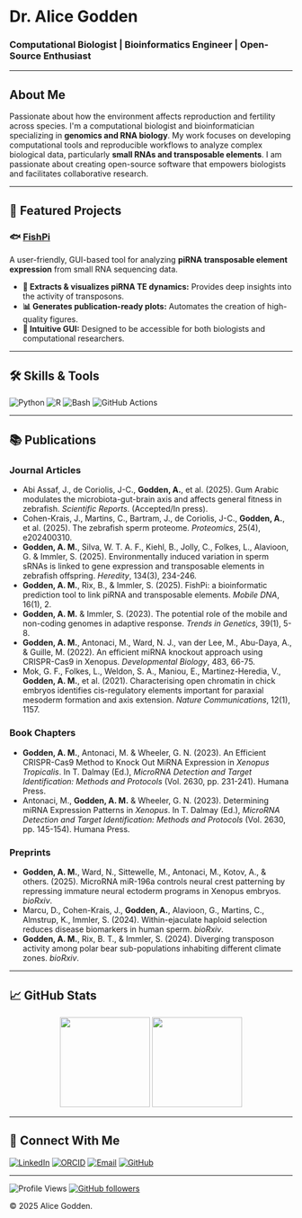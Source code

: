 # Dr. Alice Godden

### Computational Biologist | Bioinformatics Engineer | Open-Source Enthusiast

---

## About Me
Passionate about how the environment affects reproduction and fertility across species. 
I'm a computational biologist and bioinformatician specializing in **genomics and RNA biology**. My work focuses on developing computational tools and reproducible workflows to analyze complex biological data, particularly **small RNAs and transposable elements**. I am passionate about creating open-source software that empowers biologists and facilitates collaborative research.

---

## 🚀 Featured Projects

### 🐟 [FishPi](https://github.com/alicegodden/fishpi)

A user-friendly, GUI-based tool for analyzing **piRNA transposable element expression** from small RNA sequencing data.

-   **🧬 Extracts & visualizes piRNA TE dynamics:** Provides deep insights into the activity of transposons.
-   **📊 Generates publication-ready plots:** Automates the creation of high-quality figures.
-   **🎨 Intuitive GUI:** Designed to be accessible for both biologists and computational researchers.

---

## 🛠️ Skills & Tools

![Python](https://img.shields.io/badge/Python-3776AB?style=for-the-badge&logo=python&logoColor=white)
![R](https://img.shields.io/badge/R-276DC3?style=for-the-badge&logo=r&logoColor=white)
![Bash](https://img.shields.io/badge/Bash-4EAA25?style=for-the-badge&logo=gnu-bash&logoColor=white)
![GitHub Actions](https://img.shields.io/badge/GitHub_Actions-2088FF?style=for-the-badge&logo=github-actions&logoColor=white)

---

## 📚 Publications

### **Journal Articles**

* Abi Assaf, J., de Coriolis, J-C., **Godden, A.**, et al. (2025). Gum Arabic modulates the microbiota-gut-brain axis and affects general fitness in zebrafish. *Scientific Reports*. (Accepted/In press).
* Cohen-Krais, J., Martins, C., Bartram, J., de Coriolis, J-C., **Godden, A.**, et al. (2025). The zebrafish sperm proteome. *Proteomics*, 25(4), e202400310.
* **Godden, A. M.**, Silva, W. T. A. F., Kiehl, B., Jolly, C., Folkes, L., Alavioon, G. & Immler, S. (2025). Environmentally induced variation in sperm sRNAs is linked to gene expression and transposable elements in zebrafish offspring. *Heredity*, 134(3), 234-246.
* **Godden, A. M.**, Rix, B., & Immler, S. (2025). FishPi: a bioinformatic prediction tool to link piRNA and transposable elements. *Mobile DNA*, 16(1), 2.
* **Godden, A. M.** & Immler, S. (2023). The potential role of the mobile and non-coding genomes in adaptive response. *Trends in Genetics*, 39(1), 5-8.
* **Godden, A. M.**, Antonaci, M., Ward, N. J., van der Lee, M., Abu-Daya, A., & Guille, M. (2022). An efficient miRNA knockout approach using CRISPR-Cas9 in Xenopus. *Developmental Biology*, 483, 66-75.
* Mok, G. F., Folkes, L., Weldon, S. A., Maniou, E., Martinez-Heredia, V., **Godden, A. M.**, et al. (2021). Characterising open chromatin in chick embryos identifies cis-regulatory elements important for paraxial mesoderm formation and axis extension. *Nature Communications*, 12(1), 1157.

### **Book Chapters**

* **Godden, A. M.**, Antonaci, M. & Wheeler, G. N. (2023). An Efficient CRISPR-Cas9 Method to Knock Out MiRNA Expression in *Xenopus Tropicalis*. In T. Dalmay (Ed.), *MicroRNA Detection and Target Identification: Methods and Protocols* (Vol. 2630, pp. 231-241). Humana Press.
* Antonaci, M., **Godden, A. M.** & Wheeler, G. N. (2023). Determining miRNA Expression Patterns in *Xenopus*. In T. Dalmay (Ed.), *MicroRNA Detection and Target Identification: Methods and Protocols* (Vol. 2630, pp. 145-154). Humana Press.

### **Preprints**

* **Godden, A. M.**, Ward, N., Sittewelle, M., Antonaci, M., Kotov, A., & others. (2025). MicroRNA miR-196a controls neural crest patterning by repressing immature neural ectoderm programs in Xenopus embryos. *bioRxiv*.
* Marcu, D., Cohen-Krais, J., **Godden, A.**, Alavioon, G., Martins, C., Almstrup, K., Immler, S. (2024). Within-ejaculate haploid selection reduces disease biomarkers in human sperm. *bioRxiv*.
* **Godden, A. M.**, Rix, B. T., & Immler, S. (2024). Diverging transposon activity among polar bear sub-populations inhabiting different climate zones. *bioRxiv*.

---

## 📈 GitHub Stats

<p align="center">
  <img src="https://github-readme-stats.vercel.app/api?username=alicegodden&show_icons=true&theme=radical" height="160" />
  <img src="https://github-readme-stats.vercel.app/api/top-langs/?username=alicegodden&layout=compact&theme=radical" height="160" />
</p>

---

## 🤝 Connect With Me

[![LinkedIn](https://img.shields.io/badge/LinkedIn-0A66C2?style=for-the-badge&logo=linkedin&logoColor=white)](https://linkedin.com/in/alicegodden?originalSubdomain=uk)
[![ORCID](https://img.shields.io/badge/ORCID-A6CE39?style=for-the-badge&logo=orcid&logoColor=white)](https://orcid.org/0000-0001-5760-011X)
[![Email](https://img.shields.io/badge/Email-D14836?style=for-the-badge&logo=gmail&logoColor=white)](mailto:alice.godden@uea.ac.uk)
[![GitHub](https://img.shields.io/badge/GitHub-181717?style=for-the-badge&logo=github&logoColor=white)](https://github.com/alicegodden)

---
![Profile Views](https://komarev.com/ghpvc/?username=alicegodden&style=flat-square&color=blue)
[![GitHub followers](https://img.shields.io/github/followers/alicegodden?label=Followers&style=social)](https://github.com/alicegodden)

© 2025 Alice Godden. 
